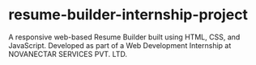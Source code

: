 # resume-builder-internship-project
A responsive web-based Resume Builder built using HTML, CSS, and JavaScript. Developed as part of a Web Development Internship at NOVANECTAR SERVICES PVT. LTD.
